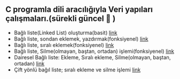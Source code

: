 ## C programla dili aracılığıyla Veri yapıları çalışmaları.(sürekli güncel :arrows_counterclockwise: )

- Bağlı liste(Linked List) oluşturma(basit) [link](https://github.com/PAU-Projects/Data-Structures/blob/master/linkedlist.cpp)
- Bağlı liste, sondan eklemek, yazdırmak(fonksiyenel) [link](https://github.com/PAU-Projects/Data-Structures/blob/master/linkedlist_fonksiyonel.cpp)
- Bağlı liste, sıralı eklemek(fonksiyenel) [link](https://github.com/PAU-Projects/Data-Structures/blob/master/linkedlist_sirali.cpp)
- Bağlı liste, Silme(olmayan, baştan, ortadan) işlemi(fonksiyenel) [link](https://github.com/PAU-Projects/Data-Structures/blob/master/linkedlist_silme.cpp)
- Dairesel Bağlı liste: Ekleme, Sıralı ekleme, Silme(olmayan, baştan, ortadan) [link](https://github.com/PAU-Projects/Data-Structures/blob/master/linkedlist_dairesel.cpp)
- Çift yönlü bağıl liste; sıralı ekleme ve silme işlemi [link](https://github.com/PAU-Projects/Data-Structures/blob/master/d-linkedlist.cpp)
